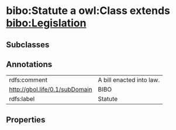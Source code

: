 # bibo:Statute a owl:Class extends [bibo:Legislation](/ontology/bibo/Legislation)

## Subclasses

## Annotations

|||
|-----|-----|
|rdfs:comment|A bill enacted into law.|
|<http://gbol.life/0.1/subDomain>|BIBO|
|rdfs:label|Statute|

## Properties

